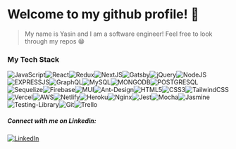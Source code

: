 
# Welcome to my github profile! 👋

> My name is Yasin and I am a software engineer!
> Feel free to look through my repos 😁

### My Tech Stack
![JavaScript](https://img.shields.io/badge/javascript-%23323330.svg?style=for-the-badge&logo=javascript&logoColor=%23F7DF1E)![React](https://img.shields.io/badge/React-%23026AA7.svg?style=for-the-badge&logo=React&logoColor=white)![Redux](https://img.shields.io/badge/redux-%23593d88.svg?style=for-the-badge&logo=redux&logoColor=white)![NextJS](https://img.shields.io/badge/Next-black?style=for-the-badge&logo=next.js&logoColor=white)![Gatsby](https://img.shields.io/badge/Gatsby-%23663399.svg?style=for-the-badge&logo=gatsby&logoColor=white)![jQuery](https://img.shields.io/badge/jquery-%230769AD.svg?style=for-the-badge&logo=jquery&logoColor=white)![NodeJS](https://img.shields.io/badge/node.js-6DA55F?style=for-the-badge&logo=node.js&logoColor=white)![EXPRESSJS](https://img.shields.io/badge/Express.js-000000?style=for-the-badge&logo=express&logoColor=white)![GraphQL](https://img.shields.io/badge/-GraphQL-E10098?style=for-the-badge&logo=graphql&logoColor=white)![MySQL](https://img.shields.io/badge/mysql-%2300f.svg?style=for-the-badge&logo=mysql&logoColor=white)![MONGODB](https://img.shields.io/badge/MongoDB-4EA94B?style=for-the-badge&logo=mongodb&logoColor=white)![POSTGRESQL](https://img.shields.io/badge/PostgreSQL-316192?style=for-the-badge&logo=postgresql&logoColor=white)![Sequelize](https://img.shields.io/badge/Sequelize-52B0E7?style=for-the-badge&logo=Sequelize&logoColor=white)![Firebase](https://img.shields.io/badge/firebase-%23039BE5.svg?style=for-the-badge&logo=firebase)![MUI](https://img.shields.io/badge/MUI-%230081CB.svg?style=for-the-badge&logo=material-ui&logoColor=white)![Ant-Design](https://img.shields.io/badge/-AntDesign-%230170FE?style=for-the-badge&logo=ant-design&logoColor=white)![HTML5](https://img.shields.io/badge/html5-%23E34F26.svg?style=for-the-badge&logo=html5&logoColor=white)![CSS3](https://img.shields.io/badge/css3-%231572B6.svg?style=for-the-badge&logo=css3&logoColor=white)![TailwindCSS](https://img.shields.io/badge/Tailwind_CSS-38B2AC?style=for-the-badge&logo=tailwind-css&logoColor=white)![Vercel](https://img.shields.io/badge/vercel-%23000000.svg?style=for-the-badge&logo=vercel&logoColor=white)![AWS](https://img.shields.io/badge/Amazon_AWS-FF9900?style=for-the-badge&logo=amazonaws&logoColor=white)![Netlify](https://img.shields.io/badge/netlify-%23000000.svg?style=for-the-badge&logo=netlify&logoColor=#00C7B7)![Heroku](https://img.shields.io/badge/heroku-%23430098.svg?style=for-the-badge&logo=heroku&logoColor=white)![Nginx](https://img.shields.io/badge/nginx-%23009639.svg?style=for-the-badge&logo=nginx&logoColor=white)![Jest](https://img.shields.io/badge/-jest-%23C21325?style=for-the-badge&logo=jest&logoColor=white)![Mocha](https://img.shields.io/badge/-mocha-%238D6748?style=for-the-badge&logo=mocha&logoColor=white)![Jasmine](https://img.shields.io/badge/-Jasmine-%238A4182?style=for-the-badge&logo=Jasmine&logoColor=white)![Testing-Library](https://img.shields.io/badge/-TestingLibrary-%23E33332?style=for-the-badge&logo=testing-library&logoColor=white)![Git](https://img.shields.io/badge/git-%23F05033.svg?style=for-the-badge&logo=git&logoColor=white)![Trello](https://img.shields.io/badge/Trello-%23026AA7.svg?style=for-the-badge&logo=Trello&logoColor=white)

##### Connect with me on Linkedin:
[![LinkedIn](https://img.shields.io/badge/linkedin-%230077B5.svg?style=for-the-badge&logo=linkedin&logoColor=white)](https://www.linkedin.com/in/yasinnkhann/)



<!--
**yasinnkhann/yasinnkhann** is a ✨ _special_ ✨ repository because its `README.md` (this file) appears on your GitHub profile.

Here are some ideas to get you started:

- 🔭 I’m currently working on ...
- 🌱 I’m currently learning ...
- 👯 I’m looking to collaborate on ...
- 🤔 I’m looking for help with ...
- 💬 Ask me about ...
- 📫 How to reach me: ...
- 😄 Pronouns: ...
- ⚡ Fun fact: ...
-->

